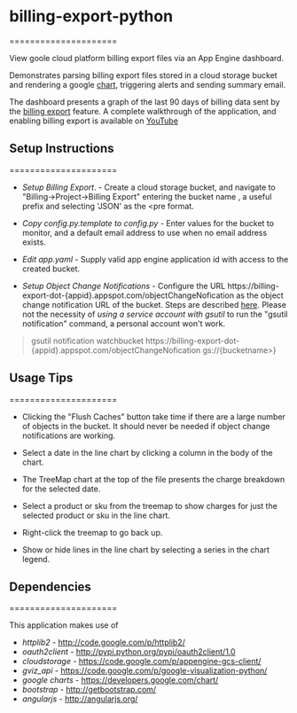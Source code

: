 # billing-export-python
=====================

View goole cloud platform billing export files via an App Engine dashboard.

Demonstrates parsing billing export files stored in a cloud storage bucket and rendering a google <a href="https://developers.google.com/chart/">chart</a>, triggering alerts and sending summary email.

The dashboard presents a graph of the last 90 days of billing data sent by the  <a href="http://googlecloudplatform.blogspot.com/2013/12/ow-get-programmatic-access-to-your-billing-data-with-new-billing-api.html">billing export</a> feature. A complete walkthrough of the application, and enabling billing export is available on <a href="https://www.youtube.com/watch?v=L3-e9imswtk">YouTube</a>



## Setup Instructions
=====================

* *Setup Billing Export*. - Create a cloud storage bucket, and navigate to "Billing->Project->Billing Export" entering the bucket name , a useful prefix and selecting 'JSON' as the <pre format.

* *Copy config.py.template to config.py* -  Enter values for the bucket to monitor, and a default email address to use when no email address exists.

* *Edit app.yaml* -  Supply valid app engine application id with access to the created bucket.

* *Setup Object Change Notifications* - Configure the URL https://billing-export-dot-{appid}.appspot.com/objectChangeNofication as the object change notification URL of the bucket. Steps are described <a href="https://developers.google.com/storage/docs/object-change-notification">here</a>. Please not the necessity of *using a service account with gsutil* to run the "gsutil notification" command, a personal account won't work.

> gsutil  notification watchbucket  https://billing-export-dot-{appid}.appspot.com/objectChangeNofication gs://{bucketname>}


## Usage Tips
=====================

* Clicking the "Flush Caches" button take time if there are a large number of objects in the bucket. It should never be needed if object change notifications are working.

* Select a date in the line chart by clicking a column in the body of the chart.

* The TreeMap chart at the top of the file presents the charge breakdown for the selected date.

* Select a product or sku from the treemap to show charges for just the selected product or sku in the line chart.

* Right-click the treemap to go back up.

* Show or hide lines in the line chart by selecting a series in the chart legend.


## Dependencies
=====================

This application makes use of

- *httplib2* -   http://code.google.com/p/httplib2/
- *oauth2client* - http://pypi.python.org/pypi/oauth2client/1.0
- *cloudstorage* - https://code.google.com/p/appengine-gcs-client/
- *gviz_api* - https://code.google.com/p/google-visualization-python/
- *google charts* - https://developers.google.com/chart/
- *bootstrap* - http://getbootstrap.com/
- *angularjs* - http://angularjs.org/
